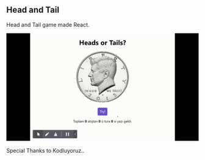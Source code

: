 ## Head and Tail

Head and Tail game made React.

<p align="center">
  <img src="Coin-Flipper.gif" alt="Yazi Tura App"/>
</p>

Special Thanks to Kodluyoruz..

